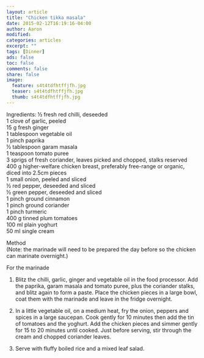 ```yaml
---
layout: article
title: "Chicken tikka masala"
date: 2015-02-12T16:19:16-04:00
author: Aaron
modified:
categories: articles
excerpt: ""
tags: [Dinner]
ads: false
toc: false
comments: false
share: false
image:
  feature: s4t4tdfhtffjfh.jpg
  teaser: s4t4tdfhtffjfh.jpg
  thumb: s4t4tdfhtffjfh.jpg
---
```

Ingredients:
½ fresh red chilli, deseeded  
1 clove of garlic, peeled  
15 g fresh ginger  
1 tablespoon vegetable oil  
1 pinch paprika  
½ tablespoon garam masala  
1 teaspoon tomato puree  
3 sprigs of fresh coriander, leaves picked and chopped, stalks reserved  
400 g higher-welfare chicken breast, preferably free-range or organic, diced into 2.5cm pieces  
1 small onion, peeled and sliced  
½ red pepper, deseeded and sliced  
½ green pepper, deseeded and sliced  
1 pinch ground cinnamon  
1 pinch ground coriander  
1 pinch turmeric  
400 g tinned plum tomatoes  
100 ml plain yoghurt  
50 ml single cream  

Method  
(Note: the marinade will need to be prepared the day before so the chicken can marinate overnight.)

For the marinade  
1. Blitz the chilli, garlic, ginger and vegetable oil in the food processor. Add the paprika, garam masala and tomato puree, plus the coriander stalks, and blitz again to form a paste. Place the chicken pieces in a large bowl, coat them with the marinade and leave in the fridge overnight.

2. In a little vegetable oil, on a medium heat, fry the onion, peppers and spices in a large saucepan. Cook gently for 10 minutes then add the tin of tomatoes and the yoghurt. Add the chicken pieces and simmer gently for 15 to 20 minutes until cooked. Just before serving, stir through the cream and chopped coriander leaves.

3. Serve with fluffy boiled rice and a mixed leaf salad.
